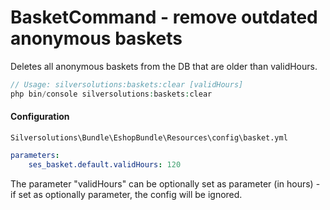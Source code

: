 # BasketCommand - remove outdated anonymous baskets

Deletes all anonymous baskets from the DB that are older than validHours.

``` php
// Usage: silversolutions:baskets:clear [validHours]
php bin/console silversolutions:baskets:clear
```

#### Configuration 

`Silversolutions\Bundle\EshopBundle\Resources\config\basket.yml`

``` yaml
parameters: 
    ses_basket.default.validHours: 120
```

The parameter "validHours" can be optionally set as parameter (in hours) - if set as optionally parameter, the config will be ignored.
